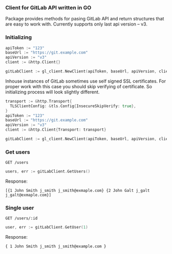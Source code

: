 ### Client for GitLab API written in GO

Package provides methods for pasing GitLab API and return structures that are easy to work with.
Currently supports only last api version – v3.

### Initializing

```go
apiToken := "123"
baseUrl := "https://git.example.com"
apiVersion := "v3"
client := &http.Client{}

gitLabClient := gl_client.NewClient(apiToken, baseUrl, apiVersion, client)
```

Inhouse instances of GitLab sometimes use self signed SSL certificates. For proper work with this case you should skip verifying of certificate.
So initializing process will look slightly different.

```go
transport := &http.Transport{
  TLSClientConfig: &tls.Config{InsecureSkipVerify: true},
}
apiToken := "123"
baseUrl := "https://git.example.com"
apiVersion := "v3"
client := &http.Client{Transport: transport}

gitLabClient := gl_client.NewClient(apiToken, baseUrl, apiVersion, client)
```

### Get users

```
GET /users
```

```go
users, err := gitLabClient.GetUsers()
```

Response:

```
[{1 John Smith j_smith j_smith@exmaple.com} {2 John Galt j_galt j_galt@exmaple.com}]
```

### Single user

```
GET /users/:id
```

```go
user, err := gitLabClient.GetUser(1)
```

Response:

```
{ 1 John Smith j_smith j_smith@example.com }
```
